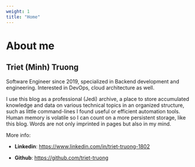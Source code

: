 ```yaml
---
weight: 1
title: "Home"
---
```


# About me

## Triet (Minh) Truong

Software Engineer since 2019, specialized in Backend development and engineering. Interested in DevOps, cloud architecture as well.

I use this blog as a professional (Jedi) archive, a place to store accumulated knowledge and data on various technical topics in an organized structure, such as little command-lines I found useful or efficient automation tools. Human memory is volatile so I can count on a more persistent storage, like this blog. Words are not only imprinted in pages but also in my mind.

More info:

- **Linkedin**: <https://www.linkedin.com/in/triet-truong-1802>

- **Github**: <https://github.com/triet-truong>
